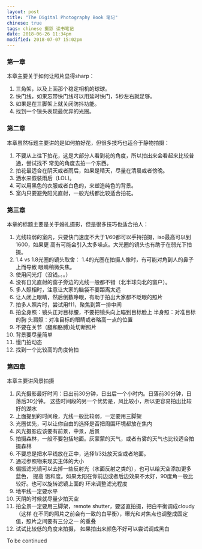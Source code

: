```yaml
---
layout: post
title: "The Digital Photography Book 笔记"
chinese: true
tags: chinese 摄影 读书笔记
date: 2018-06-26 11:34pm
modified: 2018-07-07 15:02pm
---
```

### 第一章

本章主要关于如何让照片显得sharp：

1. 三角架，以及上面那个稳定相机的球球。
2. 快门线，如果忘带快门线可以用延时快门，5秒左右就足够。
3. 如果是在三脚架上就关闭防抖功能。
4. 找到一个镜头表现最优异的光圈。

### 第二章

本章虽然标题主要讲的是如何拍好花，但很多技巧也适合于静物拍摄：

1. 不要从上往下拍花，这是大部分人看到花的角度，所以拍出来会看起来比较普通，尝试找不
常见的角度去拍一个东西。
2. 拍花最适合在阴天或者雨后，如果是晴天，尽量在清晨或者傍晚。
3. 洒水来假装雨后（LOL)。
4. 可以用黑色的衣服或者白色的，来塑造纯色的背景。
5. 室内只要避免阳光直射，一般光线都比较适合拍花。

### 第三章

本章的标题主要是关于婚礼摄影，但是很多技巧也适合拍人：

1. 光线较弱的室内，只要快门速度不大于1/60都可以手持拍摄，iso最高可以到1600，如果更
高有可能会引入太多噪点。大光圈的镜头也有助于在弱光下拍摄。
2. 1.4 vs 1.8光圈的镜头取舍： 1.4的光圈在拍摄人像时，有可能对角到人的鼻子上而导致
眼睛稍微失焦。
3. 使用闪光灯（没钱。。。）
4. 没有日光直射的窗子旁边的光线一般都不错（北半球向北的窗户）。
5. 多人照相时，注意让大家的脑袋不要距离太远
6. 让人闭上眼睛，然后倒数睁眼，有助于拍出大家都不眨眼的照片
7. 拍多人照片时，尝试用f11，聚焦到第一排中间
8. 拍全身照：镜头正对目标腰，不要把镜头向上瞄到目标脸上
   半身照：对准目标的胸
   头肩照：对准目标的眼睛或者略高一点的位置
9. 不要在关节（腿和胳膊)处切断照片
10. 背景要尽量简单
11. 慢门拍动态
12. 找到一个比较高的角度俯拍

### 第四章

本章主要讲风景拍摄

1. 风光摄影最好时间：日出前30分钟，日出后一个小时内。日落前30分钟，日落后30分钟。
这些时间段的另一个优势是，风比较小，所以更容易拍出比较好的湖水
2. 上面提到的时间段，光线一般比较弱，一定要用三脚架
3. 光圈优先，可以让你自由的选择是否把周围环境都放在焦内
4. 风光摄影应该要有前景，中景，后景
5. 拍摄森林，一般不要包括地面。灰蒙蒙的天气，或者有雾的天气也比较适合拍摄森林
6. 不要总是把水平线放在正中，选择1/3处放天空或者地面。
7. 通过参照物来现实主体的大小
8. 偏振滤光镜可以去掉一些反射光（水面反射之类的），也可以给天空添加更多蓝色， 提高
饱和度。如果太阳在你前边或者后边效果不太好，90度角一般比较好。也可以旋转滤镜上面的
环来调整滤光程度
9. 地平线一定要水平
10. 天阴的时候就尽量少拍天空
11. 拍全景一定要用三脚架，remote shutter，要竖直拍摄，把白平衡调成cloudy（这样
在不同的照片之前会有一致的白平衡），曝光和对焦点也调整成固定值，照片之间要有三分之一
的重叠
12. 试试比较低的角度来拍摄， 如果拍出来颜色不好可以尝试调成黑白


To be continued